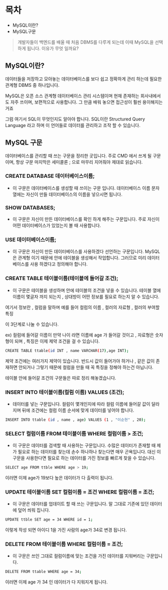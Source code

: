# 목차
- MySQL이란?
- MySQL구문




> 개발자들이 백엔드를 배울 때 처음 DBMS를 다루게 되는데 이때 MySQL을 선택 하게 됩니다. 이유가 무엇 일까요?

## MySQL이란?

데이터들을 저장하고 모아놓는 데이터베이스를 보다 쉽고 정확하게 관리 하는데 필요한 관계형 DBMS 중 하나입니다. 

MySQL은 오픈 소스 관계형 데이터베이스 관리 시스템이며 현재 존재하는 회사내에서도 자주 쓰이며, 보편적으로 사용합니다. 그 만큼 배워 놓으면 접근성이 훨씬 용이해지는거죠

그럼 여기서 SQL이 무엇인지도 알아야 합니다. SQL이란 Structured Query Language 라고 하며 이 언어들로 데이터를 관리하고 조작 할 수 있습니다.

## MySQL 구문

데이터베이스를 관리할 때 쓰는 구문을 정리한 곳입니다. 주로 CMD 에서 쓰게 될 구문이며, 항상 구문 마지막은 세미콜론 ; 으로 마무리 지어줘야 제대로 읽습니다.


### CREATE DATABASE 데이터베이스이름;

- 이 구문은 데이터베이스를 생성할 때 쓰이는 구문 입니다. 데이터베이스 이름 문자열에는 자신이 만들 데이터베이스의 이름을 넣으시면 됩니다.

### SHOW DATABASES;

- 이 구문은 자신이 만든 데이터베이스를 확인 하게 해주는 구문입니다. 주로 자신이 어떤 데이터베이스가 있었는지 볼 때 사용합니다.


### USE 데이터베이스이름;

- 이 구문은 자신이 만든 데이터베이스를 사용하겠다 선언하는 구문입니다. MySQL 은 관계형 이기 때문에 안에 테이블을 생성해서 작업합니다. 그러므로 미리 데이터베이스를 사용 하겠다고 정의해야 합니다.

### CREATE TABLE 테이블이름(테이블에 들어갈 조건);

- 이 구문은 테이블을 생성하며 안에 테이블의 조건을 넣을 수 있습니다. 테이블 열에 이름이 몇글자 까지 되는지 , 상대방이 어떤 정보를 필요로 하는지 알 수 있습니다.

여기서 정보란 , 컬럼을 말하며 예를 들어 컬럼의 이름 , 컬러의 자료형 , 컬러의 부여할 특징

이 3단계로 나눌 수 있습니다.

ex) 컬럼에 들어갈 이름이 만약 나이 라면 이름에 age 가 들어갈 것이고 , 자료형은 숫자형이 되며 , 특징은 이제 제약 조건을 걸 수 있습니다.

```sh
CREATE TABLE ttable(id INT , name VARCHAR(17),age INT);
```

제약 조건에는 여러가지 제약이 있습니다. 반드시 값이 들어가야 하거나 , 같은 값이 존재하면 안되거나 그렇기 때문에 컬럼을 만들 때 꼭 특징을 정해야 하는건 아닙니다.

테이블 안에 들어갈 조건의 구문들은 따로 정리 해놓겠습니다.

### INSERT INTO 테이블이름(컬럼 이름) VALUES (조건);

- 데이터를 넣는 구문입니다. 컬럼이 몇개인지에 따라 컬럼 이름에 들어갈 값이 달라지며 뒤에 조건에는 컬럼 이름 순서에 맞게 데이터를 넣어야 합니다.

```sh
INSERT INTO ttable (id , name , age) VALUES (1 , "이순현" , 20);
```

### SELECT 컬럼이름 FROM 테이블이름 WHERE 컬럼이름 > 조건;

- 이 구문은 데이터를 검색할 때 사용하는 구문입니다. 수많은 데이터가 존재할 때 제가 필요로 하는 데이터를 찾는데 손수 하나하나 찾는다면 매우 곤욕입니다. 대신 이 구문을 사용한다면 필요로 하는 데이터를 가진 정보를 빠르게 찾을 수 있습니다.

```sh
SELECT age FROM ttble WHERE age > 19;
```

이러면 이제 age가 19보다 높은 데이터가 다 출력이 됩니다.

### UPDATE 테이블이름 SET 컬럼이름 = 조건 WHERE 컬럼이름 = 조건;

- 이 구문은 데이터를 업데이트 할 때 쓰는 구문입니다. 말 그대로 기존에 있던 데이터에 덮어 씌워 집니다.

```sh
UPDATE ttble SET age = 34 WHERE id = 1;
```
이렇게 작성 되면 아이디 1을 가진 사람의 age가 34로 변경 됩니다.

### DELETE FROM 테이블이름 WHERE 컬럼이름 = 조건;

- 이 구문은 쓰인 그대로 컬럼이름에 맞는 조건을 가진 데이터를 지워버리는 구문입니다.

```sh
DELETE FROM ttable WHERE age = 34;
```
이러면 이제 age 가 34 인 데이터가 다 지워지게 됩니다.






